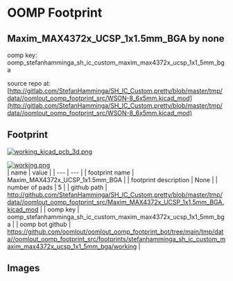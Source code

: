 # OOMP Footprint  
## Maxim_MAX4372x_UCSP_1x1.5mm_BGA  by none  
  
oomp key: oomp_stefanhamminga_sh_ic_custom_maxim_max4372x_ucsp_1x1_5mm_bga  
  
source repo at: [http://gitlab.com/StefanHamminga/SH_IC_Custom.pretty/blob/master/tmp/data//oomlout_oomp_footprint_src/WSON-8_6x5mm.kicad_mod](http://gitlab.com/StefanHamminga/SH_IC_Custom.pretty/blob/master/tmp/data//oomlout_oomp_footprint_src/WSON-8_6x5mm.kicad_mod)  
## Footprint  
  
[![working_kicad_pcb_3d.png](working_kicad_pcb_3d_600.png)](working_kicad_pcb_3d.png)  
  
[![working.png](working_600.png)](working.png)  
| name | value | 
| --- | --- | 
| footprint name | Maxim_MAX4372x_UCSP_1x1.5mm_BGA | 
| footprint description | None | 
| number of pads | 5 | 
| github path | http://github.com/StefanHamminga/SH_IC_Custom.pretty/blob/master/tmp/data//oomlout_oomp_footprint_src/Maxim_MAX4372x_UCSP_1x1.5mm_BGA.kicad_mod | 
| oomp key | oomp_stefanhamminga_sh_ic_custom_maxim_max4372x_ucsp_1x1_5mm_bga | 
| oomp bot github | https://github.com/oomlout/oomlout_oomp_footprint_bot/tree/main/tmp/data//oomlout_oomp_footprint_src/footprints/stefanhamminga_sh_ic_custom_maxim_max4372x_ucsp_1x1_5mm_bga/working | 
## Images  

